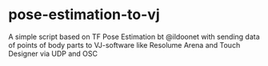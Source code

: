 # pose-estimation-to-vj
A simple script based on TF Pose Estimation bt @ildoonet with sending data of points of body parts to VJ-software like Resolume Arena and Touch Designer via UDP and OSC
